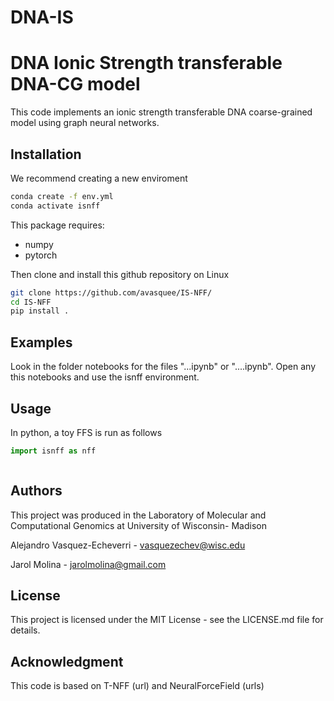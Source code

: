 # DNA-IS
# DNA Ionic Strength transferable DNA-CG model
This code implements an ionic strength transferable DNA coarse-grained model using graph neural networks.


## Installation

We recommend creating a new enviroment

```bash
conda create -f env.yml
conda activate isnff
```

This package requires:
- numpy
- pytorch


Then clone and install this github repository on Linux

```bash
git clone https://github.com/avasquee/IS-NFF/
cd IS-NFF
pip install .
```


## Examples
Look in the folder notebooks for the files "...ipynb" or "....ipynb". Open any this notebooks and use the isnff environment.


## Usage
In python, a toy FFS is run as follows

```python
import isnff as nff



```



## Authors
This project was produced in the Laboratory of Molecular and Computational Genomics at University of Wisconsin- Madison

Alejandro Vasquez-Echeverri - vasquezechev@wisc.edu

Jarol Molina - jarolmolina@gmail.com

## License
This project is licensed under the MIT License - see the LICENSE.md file for details.

## Acknowledgment

This code is based on T-NFF (url) and NeuralForceField (urls)
